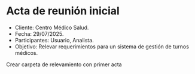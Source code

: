 # Acta de reunión inicial

- Cliente: Centro Médico Salud.
- Fecha: 29/07/2025.
- Participantes: Usuario, Analista.
- Objetivo: Relevar requerimientos para un sistema de gestión de turnos médicos.

Crear carpeta de relevamiento con primer acta
